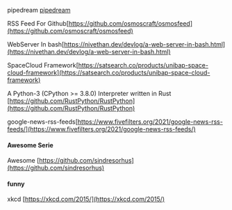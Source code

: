




pipedream [pipedream](https://pipedream.com/)

RSS Feed For Github[https://github.com/osmoscraft/osmosfeed](https://github.com/osmoscraft/osmosfeed)

WebServer In bash[https://nivethan.dev/devlog/a-web-server-in-bash.html](https://nivethan.dev/devlog/a-web-server-in-bash.html)

SpaceCloud Framework[https://satsearch.co/products/unibap-space-cloud-framework](https://satsearch.co/products/unibap-space-cloud-framework)


A Python-3 (CPython >= 3.8.0) Interpreter written in Rust [https://github.com/RustPython/RustPython](https://github.com/RustPython/RustPython)

google-news-rss-feeds[https://www.fivefilters.org/2021/google-news-rss-feeds/](https://www.fivefilters.org/2021/google-news-rss-feeds/)

#### Awesome Serie
Awesome [https://github.com/sindresorhus](https://github.com/sindresorhus)


#### funny
xkcd [https://xkcd.com/2015/](https://xkcd.com/2015/)
